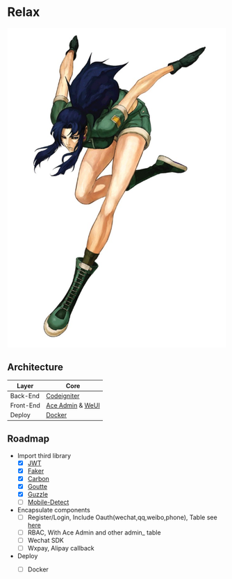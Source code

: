 # Relax

![logo](leona.jpg "Logo")

## Architecture

| Layer | Core |    
| - | - |
| Back-End | [Codeigniter](https://github.com/bcit-ci/CodeIgniter) |
| Front-End | [Ace Admin](http://ace.jeka.by/) & [WeUI](https://weui.io/) |
| Deploy | [Docker](https://github.com/moby/moby) |

## Roadmap

* Import third library
  * [x] [JWT](https://github.com/firebase/php-jwt)
  * [x] [Faker](https://github.com/fzaninotto/Faker)
  * [x] [Carbon](https://github.com/briannesbitt/Carbon)
  * [x] [Goutte](https://github.com/FriendsOfPHP/Goutte)
  * [x] [Guzzle](https://github.com/guzzle/guzzle)
  * [ ] [Mobile-Detect](https://github.com/serbanghita/Mobile-Detect/)
* Encapsulate components
  * [ ] Register/Login, Include Oauth(wechat,qq,weibo,phone), Table see [here](https://codeigniter.com/user_guide/general/compatibility_functions.html)
  * [ ] RBAC, With Ace Admin and other admin_ table
  * [ ] Wechat SDK
  * [ ] Wxpay, Alipay callback
* Deploy
  * [ ] Docker
        